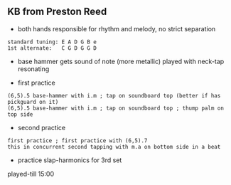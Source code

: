 ## KB from Preston Reed

* both hands responsible for rhythm and melody, no strict separation

```
standard tuning: E A D G B e
1st alternate:   C G D G G D
```

* base hammer gets sound of note (more metallic) played with neck-tap resonating

* first practice
```
(6,5).5 base-hammer with i.m ; tap on soundboard top (better if has pickguard on it)
(6,5).5 base-hammer with i.m ; tap on soundboard top ; thump palm on top side
```

* second practice
```
first practice ; first practice with (6,5).7
this in concurrent second tapping with m.a on bottom side in a beat
```

* practice slap-harmonics for 3rd set


played-till 15:00

